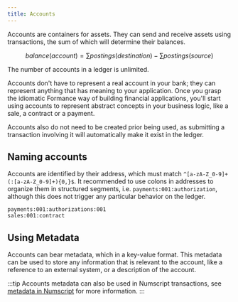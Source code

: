 ```yaml
---
title: Accounts
---
```


Accounts are containers for assets. They can send and receive assets using transactions, the sum of which will determine their balances.

$$
balance(account) = \sum postings(destination) - \sum postings(source)
$$

The number of accounts in a ledger is unlimited.

Accounts don't have to represent a real account in your bank; they can represent anything that has meaning to your application. Once you grasp the idiomatic Formance way of building financial applications, you'll start using accounts to represent abstract concepts in your business logic, like a sale, a contract or a payment.

Accounts also do not need to be created prior being used, as submitting a transaction involving it will automatically make it exist in the ledger.

## Naming accounts

Accounts are identified by their address, which must match `^[a-zA-Z_0-9]+(:[a-zA-Z_0-9]+){0,}$`. It recommended to use colons in addresses to organize them in structured segments, i.e. `payments:001:authorization`, although this does not trigger any particular behavior on the ledger.

```
payments:001:authorizations:001
sales:001:contract
```

## Using Metadata

Accounts can bear metadata, which in a key-value format. This metadata can be used to store any information that is relevant to the account, like a reference to an external system, or a description of the account.

:::tip
Accounts metadata can also be used in Numscript transactions, see [metadata in Numscript](/ledger/reference/numscript/metadata) for more information.
:::